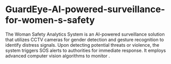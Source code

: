 # GuardEye-AI-powered-surveillance-for-women-s-safety
The Woman Safety Analytics System is an AI-powered surveillance solution that utilizes CCTV cameras for gender detection and gesture recognition to identify distress signals. Upon detecting potential threats or violence, the system triggers SOS alerts to authorities for immediate response. It employs advanced computer vision algorithms to monitor .
